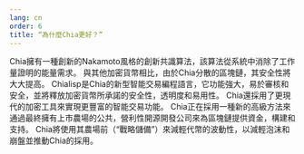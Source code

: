 ```yaml
---
lang: cn
order: 6
title: “為什麼Chia更好？”
---
```


Chia擁有一種創新的Nakamoto風格的創新共識算法，該算法從系統中消除了工作量證明的能量需求。 與其他加密貨幣相比，由於Chia分散的區塊鏈，其安全性將大大提高。 Chialisp是Chia的新型智能交易編程語言，它功能強大，易於審核和安全，並將釋放加密貨幣所承諾的安全性，透明度和易用性。 Chia還採用了更現代的加密工具來實現更豐富的智能交易功能。 Chia正在採用一種新的高級方法來通過最終擁有上市農場的公共，營利性開源開發公司來為區塊鏈提供資金，構建和支持。 Chia將使用其農場前（“戰略儲備”）來減輕代幣的波動性，以減輕泡沫和崩盤並推動Chia的採用。

